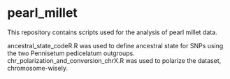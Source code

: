 # pearl_millet

This repository contains scripts used for the analysis of pearl millet data.

ancestral_state_codeR.R was used to define ancestral state for SNPs using the two Pennisetum pedicelatum outgroups.
chr_polarization_and_conversion_chrX.R was used to polarize the dataset, chromosome-wisely.
